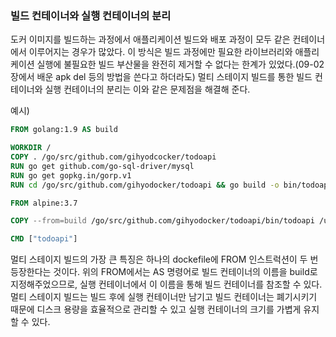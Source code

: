 ### 빌드 컨테이너와 실행 컨테이너의 분리
도커 이미지를 빌드하는 과정에서 애플리케이션 빌드와 배포 과정이 모두 같은 컨테이너에서 이루어지는 경우가 많았다. 이 방식은 빌드 과정에만 필요한 라이브러리와
애플리케이션 실행에 불필요한 빌드 부산물을 완전히 제거할 수 없다는 한계가 있었다.(09-02장에서 배운 apk del 등의 방법을 쓴다고 하더라도) 멀티 스테이지 빌드를 통한
빌드 컨테이너와 실행 컨테이너의 분리는 이와 같은 문제점을 해결해 준다.

예시)
```dockerfile
FROM golang:1.9 AS build

WORKDIR /
COPY . /go/src/github.com/gihyodcocker/todoapi
RUN go get github.com/go-sql-driver/mysql
RUN go get gopkg.in/gorp.v1
RUN cd /go/src/github.com/gihyodocker/todoapi && go build -o bin/todoapi cmd/main.go

FROM alpine:3.7

COPY --from=build /go/src/github.com/gihyodocker/todoapi/bin/todoapi /usr/local/bin/

CMD ["todoapi"]
```

멀티 스테이지 빌드의 가장 큰 특징은 하나의 dockefile에 FROM 인스트럭션이 두 번 등장한다는 것이다. 위의 FROM에서는 AS 명령어로 빌드 컨테이너의 이름을 build로 지정해주었으므로,
실행 컨테이너에서 이 이름을 통해 빌드 컨테이너를 참조할 수 있다. 멀티 스테이지 빌드는 빌드 후에 실행 컨테이너만 남기고 빌드 컨테이너는 폐기시키기 때문에 디스크 용량을 효율적으로
관리할 수 있고 실행 컨테이너의 크기를 가볍게 유지할 수 있다.

